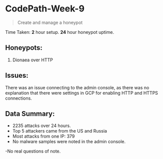 # CodePath-Week-9

>Create and manage a honeypot

Time Taken: **2** hour setup. **24** hour honeypot uptime.

## Honeypots:  
1. Dionaea over HTTP

## Issues:  
There was an issue connecting to the admin console, as there was no explanation that there were settings in GCP for enabling HTTP and HTTPS connections. 

## Data Summary:  
- 2235 attacks over 24 hours.  
- Top 5 attackers came from the US and Russia  
- Most attacks from one IP: 379  
- No malware samples were noted in the admin console.

-No real questions of note. 
